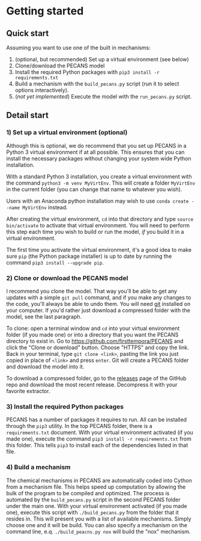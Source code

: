 # Getting started

## Quick start

Assuming you want to use one of the built in mechanisms:

1. (optional, but recommended) Set up a virtual environment (see below)
2. Clone/download the PECANS model
3. Install the required Python packages with `pip3 install -r requirements.txt`
4. Build a mechanism with the `build_pecans.py` script (run it to select options interactively).
5. (_not yet implemented_) Execute the model with the `run_pecans.py` script.

## Detail start
### 1) Set up a virtual environment (optional)

Although this is optional, we do recommend that you set up PECANS in a Python 3 virtual environment
if at all possible. This ensures that you can install the necessary packages without changing your
system wide Python installation.  

With a standard Python 3 installation, you create a virtual environment with the command `python3 -m venv MyVirtEnv`.
This will create a folder `MyVirtEnv` in the current folder (you can change that name to whatever 
you wish).

Users with an Anaconda python installation may wish to use `conda create --name MyVirtEnv` instead.

After creating the virtual environment, `cd` into that directory and type `source bin/activate` to
activate that virtual environment. You will need to perform this step each time you wish to
build or run the model, _if_ you build it in a virtual environment.

The first time you activate the virtual environment, it's a good idea to make sure `pip` (the Python
package installer) is up to date by running the command `pip3 install --upgrade pip`.


### 2) Clone or download the PECANS model

I recommend you clone the model. That way you'll be able to get any updates with a simple `git pull`
command, and if you make any changes to the code, you'll always be able to undo them. You will need
[git](https://git-scm.com/downloads) installed on your computer.  If you'd rather just download a 
compressed folder with the model, see the last paragraph.

To clone: open a terminal window and `cd` into your virtual environment folder (if you made one) or 
into a directory that you want the PECANS directory to exist in. Go to <https://github.com/firsttempora/PECANS> 
and click the "Clone or download" button. Choose "HTTPS" and copy the link. Back in your terminal, type
`git clone <link>`, pasting the link you just copied in place of `<link>` and press `enter`. Git will
create a PECANS folder and download the model into it.

To download a compressed folder, go to the [releases](https://github.com/firsttempora/PECANS/releases)
page of the GitHub repo and download the most recent release. Decompress it with your favorite extractor.


### 3) Install the required Python packages

PECANS has a number of packages it requires to run. All can be installed through the `pip3` utility.
In the top PECANS folder, there is a `requirements.txt` document. With your virtual environment activated
(if you made one), execute the command `pip3 install -r requirements.txt` from this folder. This tells
`pip3` to install each of the dependencies listed in that file.


### 4) Build a mechanism

The chemical mechanisms in PECANS are automatically coded into Cython from a mechanism file. This helps
speed up computation by allowing the bulk of the program to be compiled and optimized. The process is
automated by the `build_pecans.py` script in the second PECANS folder under the main one. With your
virtual environment activated (if you made one), execute this script with `./build_pecans.py` from the
folder that it resides in. This will present you with a list of available mechanisms. Simply choose one
and it will be build.  You can also specify a mechanism on the command line, e.q. `./build_peacns.py nox`
will build the "nox" mechanism.
